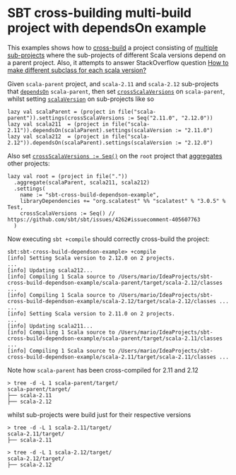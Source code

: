 # SBT cross-building multi-build project with dependsOn example

This examples shows how to [cross-build](https://www.scala-sbt.org/1.x/docs/Cross-Build.html) a project consisting of [multiple sub-projects](https://www.scala-sbt.org/1.x/docs/Multi-Project.html) where the sub-projects
of different Scala versions depend on a parent project. Also, it attempts to answer StackOverflow question 
[How to make different subclass for each scala version?](https://stackoverflow.com/questions/55887656/how-to-make-different-subclass-for-each-scala-version)  

Given `scala-parent` project, and `scala-2.11` and `scala-2.12` sub-projects that [`dependsOn`](https://github.com/sbt/sbt/blob/bc21db28646f0b4a4484cdd22b6a4c4596cafde1/main/src/main/scala/sbt/Project.scala#L249) `scala-parent`, then
set [`crossScalaVersions`](https://github.com/sbt/sbt/blob/bc21db28646f0b4a4484cdd22b6a4c4596cafde1/main/src/main/scala/sbt/Keys.scala#L202) on `scala-parent`, whilst setting [`scalaVersion`](https://github.com/sbt/sbt/blob/bc21db28646f0b4a4484cdd22b6a4c4596cafde1/main/src/main/scala/sbt/Keys.scala#L200) on sub-projects like so

```
lazy val scalaParent = (project in file("scala-parent")).settings(crossScalaVersions := Seq("2.11.0", "2.12.0"))
lazy val scala211  = (project in file("scala-2.11")).dependsOn(scalaParent).settings(scalaVersion := "2.11.0")
lazy val scala212  = (project in file("scala-2.12")).dependsOn(scalaParent).settings(scalaVersion := "2.12.0")
```

Also set [`crossScalaVersions := Seq()`](https://github.com/sbt/sbt/issues/4262#issuecomment-405607763) on the `root` project that [aggregates](https://www.scala-sbt.org/1.x/docs/Multi-Project.html#Aggregation) other projects:

```sbtshell
lazy val root = (project in file("."))
  .aggregate(scalaParent, scala211, scala212)
  .settings(
    name := "sbt-cross-build-dependson-example",
    libraryDependencies += "org.scalatest" %% "scalatest" % "3.0.5" % Test,
    crossScalaVersions := Seq() // https://github.com/sbt/sbt/issues/4262#issuecomment-405607763
  )
```

Now executing `sbt +compile` should correctly cross-build the project:

```sbtshell
sbt:sbt-cross-build-dependson-example> +compile
[info] Setting Scala version to 2.12.0 on 2 projects.
...
[info] Updating scala212...
[info] Compiling 1 Scala source to /Users/mario/IdeaProjects/sbt-cross-build-dependson-example/scala-parent/target/scala-2.12/classes ...
[info] Compiling 1 Scala source to /Users/mario/IdeaProjects/sbt-cross-build-dependson-example/scala-2.12/target/scala-2.12/classes ...
...
[info] Setting Scala version to 2.11.0 on 2 projects.
...
[info] Updating scala211...
[info] Compiling 1 Scala source to /Users/mario/IdeaProjects/sbt-cross-build-dependson-example/scala-parent/target/scala-2.11/classes ...
[info] Compiling 1 Scala source to /Users/mario/IdeaProjects/sbt-cross-build-dependson-example/scala-2.11/target/scala-2.11/classes ...
```

Note how `scala-parent` has been cross-compiled for 2.11 and 2.12

```sbtshell
> tree -d -L 1 scala-parent/target/
scala-parent/target/
├── scala-2.11
├── scala-2.12
```

whilst sub-projects were build just for their respective versions

```sbtshell
> tree -d -L 1 scala-2.11/target/
scala-2.11/target/
├── scala-2.11

> tree -d -L 1 scala-2.12/target/
scala-2.12/target/
├── scala-2.12
``` 

